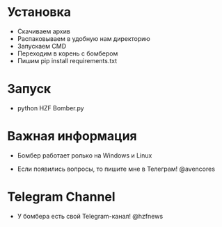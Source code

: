 # Установка
* Скачиваем архив
* Распаковываем в удобную нам директорию
* Запускаем CMD
* Переходим в корень с бомбером
* Пишим pip install requirements.txt

# Запуск
* python HZF Bomber.py


# Важная информация
* Бомбер работает ролько на Windows и Linux

* Если появились вопросы, то пишите мне в Телеграм! @avencores

# Telegram Channel
* У бомбера есть свой Telegram-канал! @hzfnews

